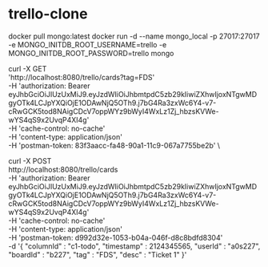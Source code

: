 # trello-clone

docker pull mongo:latest
docker run -d --name mongo_local -p 27017:27017 -e MONGO_INITDB_ROOT_USERNAME=trello -e MONGO_INITDB_ROOT_PASSWORD=trello mongo

curl -X GET \
  'http://localhost:8080/trello/cards?tag=FDS' \
  -H 'authorization: Bearer eyJhbGciOiJIUzUxMiJ9.eyJzdWIiOiJhbmtpdC5zb29kIiwiZXhwIjoxNTgwMDgyOTk4LCJpYXQiOjE1ODAwNjQ5OTh9.j7bG4Ra3zxWc6Y4-v7-cRwGCK5tod8NAigCDcV7oppWYz9bWyI4WxLz1Zj_hbzsKVWe-wYS4qS9x2UvqP4XI4g' \
  -H 'cache-control: no-cache' \
  -H 'content-type: application/json' \
  -H 'postman-token: 83f3aacc-fa48-90a1-11c9-067a7755be2b' \
  
curl -X POST \
  http://localhost:8080/trello/cards \
  -H 'authorization: Bearer eyJhbGciOiJIUzUxMiJ9.eyJzdWIiOiJhbmtpdC5zb29kIiwiZXhwIjoxNTgwMDgyOTk4LCJpYXQiOjE1ODAwNjQ5OTh9.j7bG4Ra3zxWc6Y4-v7-cRwGCK5tod8NAigCDcV7oppWYz9bWyI4WxLz1Zj_hbzsKVWe-wYS4qS9x2UvqP4XI4g' \
  -H 'cache-control: no-cache' \
  -H 'content-type: application/json' \
  -H 'postman-token: d992d32e-1053-b04a-046f-d8c8bdfd8304' \
  -d '{
	"columnId" : "c1-todo",
	"timestamp" : 2124345565,
	"userId" : "a0s227",
	"boardId" : "b227",
	"tag" : "FDS",
	"desc" : "Ticket 1"
}'